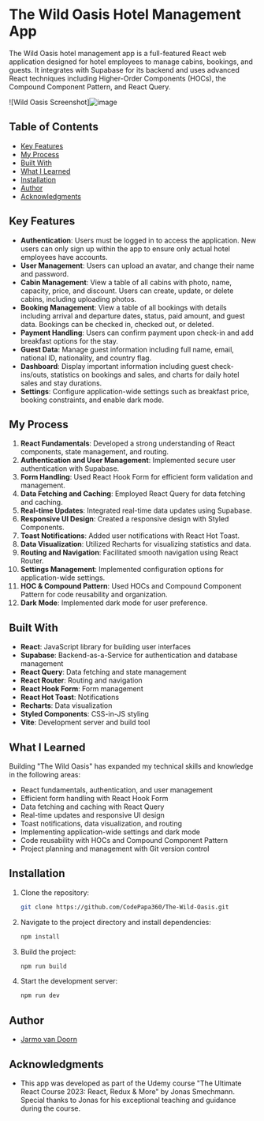# The Wild Oasis Hotel Management App

The Wild Oasis hotel management app is a full-featured React web application designed for hotel employees to manage cabins, bookings, and guests. It integrates with Supabase for its backend and uses advanced React techniques including Higher-Order Components (HOCs), the Compound Component Pattern, and React Query.

![Wild Oasis Screenshot]![image](https://github.com/user-attachments/assets/fd622a55-a526-4f8e-befa-3a18ff433faa)

## Table of Contents

- [Key Features](#key-features)
- [My Process](#my-process)
- [Built With](#built-with)
- [What I Learned](#what-i-learned)
- [Installation](#installation)
- [Author](#author)
- [Acknowledgments](#acknowledgments)

## Key Features

- **Authentication**: Users must be logged in to access the application. New users can only sign up within the app to ensure only actual hotel employees have accounts.
- **User Management**: Users can upload an avatar, and change their name and password.
- **Cabin Management**: View a table of all cabins with photo, name, capacity, price, and discount. Users can create, update, or delete cabins, including uploading photos.
- **Booking Management**: View a table of all bookings with details including arrival and departure dates, status, paid amount, and guest data. Bookings can be checked in, checked out, or deleted. 
- **Payment Handling**: Users can confirm payment upon check-in and add breakfast options for the stay.
- **Guest Data**: Manage guest information including full name, email, national ID, nationality, and country flag.
- **Dashboard**: Display important information including guest check-ins/outs, statistics on bookings and sales, and charts for daily hotel sales and stay durations.
- **Settings**: Configure application-wide settings such as breakfast price, booking constraints, and enable dark mode.

## My Process

1. **React Fundamentals**: Developed a strong understanding of React components, state management, and routing.
2. **Authentication and User Management**: Implemented secure user authentication with Supabase.
3. **Form Handling**: Used React Hook Form for efficient form validation and management.
4. **Data Fetching and Caching**: Employed React Query for data fetching and caching.
5. **Real-time Updates**: Integrated real-time data updates using Supabase.
6. **Responsive UI Design**: Created a responsive design with Styled Components.
7. **Toast Notifications**: Added user notifications with React Hot Toast.
8. **Data Visualization**: Utilized Recharts for visualizing statistics and data.
9. **Routing and Navigation**: Facilitated smooth navigation using React Router.
10. **Settings Management**: Implemented configuration options for application-wide settings.
11. **HOC & Compound Pattern**: Used HOCs and Compound Component Pattern for code reusability and organization.
12. **Dark Mode**: Implemented dark mode for user preference.

## Built With

- **React**: JavaScript library for building user interfaces
- **Supabase**: Backend-as-a-Service for authentication and database management
- **React Query**: Data fetching and state management
- **React Router**: Routing and navigation
- **React Hook Form**: Form management
- **React Hot Toast**: Notifications
- **Recharts**: Data visualization
- **Styled Components**: CSS-in-JS styling
- **Vite**: Development server and build tool

## What I Learned

Building "The Wild Oasis" has expanded my technical skills and knowledge in the following areas:

- React fundamentals, authentication, and user management
- Efficient form handling with React Hook Form
- Data fetching and caching with React Query
- Real-time updates and responsive UI design
- Toast notifications, data visualization, and routing
- Implementing application-wide settings and dark mode
- Code reusability with HOCs and Compound Component Pattern
- Project planning and management with Git version control

## Installation

1. Clone the repository:
    ```bash
    git clone https://github.com/CodePapa360/The-Wild-Oasis.git
    ```
2. Navigate to the project directory and install dependencies:
    ```bash
    npm install
    ```
3. Build the project:
    ```bash
    npm run build
    ```
4. Start the development server:
    ```bash
    npm run dev
    ```

## Author

- [Jarmo van Doorn](https://github.com/YourGitHubUsername)

## Acknowledgments

- This app was developed as part of the Udemy course "The Ultimate React Course 2023: React, Redux & More" by Jonas Smechmann. Special thanks to Jonas for his exceptional teaching and guidance during the course.
